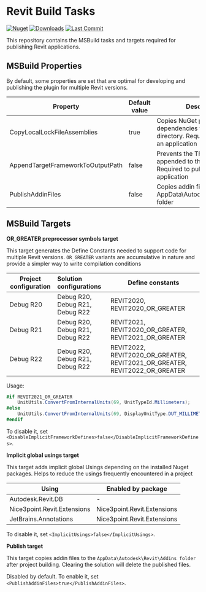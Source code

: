 # Revit Build Tasks

[![Nuget](https://img.shields.io/nuget/vpre/Nice3point.Revit.Build.Tasks?style=for-the-badge)](https://www.nuget.org/packages/Nice3point.Revit.Build.Tasks)
[![Downloads](https://img.shields.io/nuget/dt/Nice3point.Revit.Build.Tasks?style=for-the-badge)](https://www.nuget.org/packages/Nice3point.Revit.Build.Tasks)
[![Last Commit](https://img.shields.io/github/last-commit/Nice3point/Revit.Build.Tasks/develop?style=for-the-badge)](https://github.com/Nice3point/Revit.Build.Tasks/commits/main)

This repository contains the MSBuild tasks and targets required for publishing Revit applications.

## MSBuild Properties

By default, some properties are set that are optimal for developing and publishing the plugin for multiple Revit versions.

| Property                          | Default value | Description                                                                                   |
|-----------------------------------|---------------|-----------------------------------------------------------------------------------------------|
| CopyLocalLockFileAssemblies       | true          | Copies NuGet package dependencies to the output directory. Required to publish an application |
| AppendTargetFrameworkToOutputPath | false         | Prevents the TFM from being appended to the output path. Required to publish an application   |
| PublishAddinFiles                 | false         | Copies addin files to the AppData\Autodesk\Revit\Addins folder                                |

## MSBuild Targets

**OR_GREATER preprocessor symbols target**

This target generates the Define Constants needed to support code for multiple Revit versions. 
`OR_GREATER` variants are accumulative in nature and provide a simpler way to write compilation conditions

| Project configuration | Solution configurations         | Define constants                                                            |
|-----------------------|:--------------------------------|-----------------------------------------------------------------------------|
| Debug R20             | Debug R20, Debug R21, Debug R22 | REVIT2020, REVIT2020_OR_GREATER                                             |
| Debug R21             | Debug R20, Debug R21, Debug R22 | REVIT2021, REVIT2020_OR_GREATER, REVIT2021_OR_GREATER                       |
| Debug R22             | Debug R20, Debug R21, Debug R22 | REVIT2022, REVIT2020_OR_GREATER, REVIT2021_OR_GREATER, REVIT2022_OR_GREATER |

Usage:

```C#
#if REVIT2021_OR_GREATER
    UnitUtils.ConvertFromInternalUnits(69, UnitTypeId.Millimeters);
#else
    UnitUtils.ConvertFromInternalUnits(69, DisplayUnitType.DUT_MILLIMETERS);
#endif
```

To disable it, set `<DisableImplicitFrameworkDefines>false</DisableImplicitFrameworkDefines>`.

**Implicit global usings target**

This target adds implicit global Usings depending on the installed Nuget packages. Helps to reduce the usings frequently encountered in a project

| Using                       | Enabled by package          |
|-----------------------------|-----------------------------|
| Autodesk.Revit.DB           | -                           |
| Nice3point.Revit.Extensions | Nice3point.Revit.Extensions |
| JetBrains.Annotations       | Nice3point.Revit.Extensions |

To disable it, set `<ImplicitUsings>false</ImplicitUsings>`.

**Publish target**

This target copies addin files to the `AppData\Autodesk\Revit\Addins folder` after project building.
Clearing the solution will delete the published files.

Disabled by default. To enable it, set `<PublishAddinFiles>true</PublishAddinFiles>`.